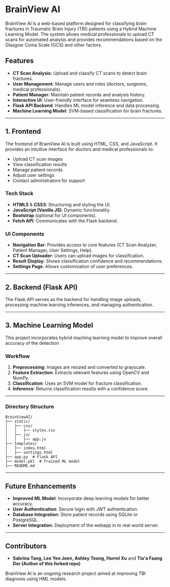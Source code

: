 # BrainView AI

BrainView AI is a web-based platform designed for classifying brain fractures in Traumatic Brain Injury (TBI) patients using a Hybrid Machine Learning Model. The system allows medical professionals to upload CT scans for automated analysis and provides recommendations based on the Glasgow Coma Scale (GCS) and other factors.

## Features

- **CT Scan Analysis**: Upload and classify CT scans to detect brain fractures.
- **User Management**: Manage users and roles (doctors, surgeons, medical professionals).
- **Patient Manager**: Maintain patient records and analysis history.
- **Interactive UI**: User-friendly interface for seamless navigation.
- **Flask API Backend**: Handles ML model inference and data processing.
- **Machine Learning Model**: SVM-based classification for brain fractures.

---

## 1. Frontend

The frontend of BrainView AI is built using HTML, CSS, and JavaScript. It provides an intuitive interface for doctors and medical professionals to:

- Upload CT scan images
- View classification results
- Manage patient records
- Adjust user settings
- Contact administrators for support

### Tech Stack
- **HTML5** & **CSS3**: Structuring and styling the UI.
- **JavaScript (Vanilla JS)**: Dynamic functionality.
- **Bootstrap** (optional for UI components).
- **Fetch API**: Communicates with the Flask backend.

### UI Components
- **Navigation Bar**: Provides access to core features (CT Scan Analyzer, Patient Manager, User Settings, Help).
- **CT Scan Uploader**: Users can upload images for classification.
- **Result Display**: Shows classification confidence and recommendations.
- **Settings Page**: Allows customization of user preferences.

---

## 2. Backend (Flask API)

The Flask API serves as the backend for handling image uploads, processing machine learning inferences, and managing authentication.

---

## 3. Machine Learning Model

This project incorporates hybrid maching learning model to improve overall accuracy of the detection

### Workflow
1. **Preprocessing**: Images are resized and converted to grayscale.
2. **Feature Extraction**: Extracts relevant features using OpenCV and NumPy.
3. **Classification**: Uses an SVM model for fracture classification.
4. **Inference**: Returns classification results with a confidence score.

---

### Directory Structure
```
BrainViewAI/
├── static/
│   ├── css/
│   │   ├── styles.css
│   ├── js/
│   │   ├── app.js
├── templates/
│   ├── index.html
│   ├── settings.html
├── app.py  # Flask API
├── model.pkl  # Trained ML model
├── README.md
```

---

## Future Enhancements
- **Improved ML Model**: Incorporate deep learning models for better accuracy.
- **User Authentication**: Secure login with JWT authentication.
- **Database Integration**: Store patient records using SQLite or PostgreSQL.
- **Server Integration**: Deployment of the webapp in to real world server.

---

## Contributors
- **Sabrina Tang, Lee Yee Jeen, Ashley Teong, Hurrel Xu** and **Tia'a Faang Der (Author of this forked repo)**

BrainView AI is an ongoing research project aimed at improving TBI diagnosis using HML models.

